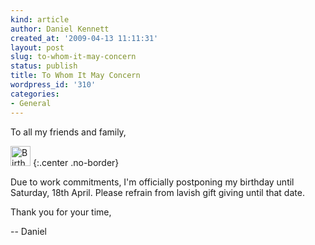 ```yaml
---
kind: article
author: Daniel Kennett
created_at: '2009-04-13 11:11:31'
layout: post
slug: to-whom-it-may-concern
status: publish
title: To Whom It May Concern
wordpress_id: '310'
categories:
- General
---
```


To all my friends and family,

<img src="/pictures/for_posts/2009/04/birthday.png" alt="Birthday Cake" title="Birthday Cake" width="32" height="32" class="alignright size-full wp-image-311" />
{:.center .no-border}

Due to work commitments, I'm officially postponing my birthday until Saturday, 18th April. Please refrain from lavish gift giving until that date. 

Thank you for your time,

-- Daniel